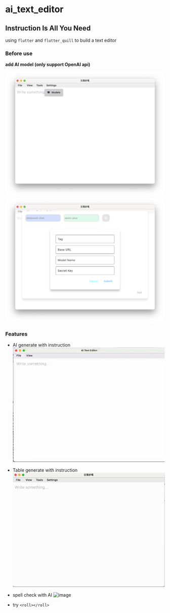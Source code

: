 # ai_text_editor

## Instruction Is All You Need

using `flutter` and `flutter_quill` to build a text editor

### Before use

**add AI model (only support OpenAI api)**

![image](readme/add_model/1.png)
![image](readme/add_model/2.png)

### Features

- AI generate with instruction
![image](readme/ai_generate/output.gif)

- Table generate  with instruction
![image](readme/table/output.gif)

- spell check with AI
![image](readme/spell_check/output.gif)

- try `<roll></roll>`